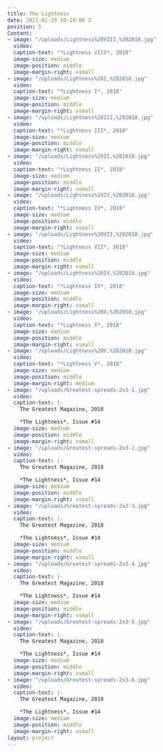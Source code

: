 ```yaml
---
title: The Lightness
date: 2021-02-20 10:19:00 Z
position: 5
Content:
- image: "/uploads/Lightness%20VIII,%202018.jpg"
  video: 
  caption-text: "*Lightness VIII*, 2018"
  image-size: medium
  image-position: middle
  image-margin-right: xsmall
- image: "/uploads/Lightness%20I,%202018.jpg"
  video: 
  caption-text: "*Lightness I*, 2018"
  image-size: medium
  image-position: middle
  image-margin-right: xsmall
- image: "/uploads/Lightness%20III,%202018.jpg"
  video: 
  caption-text: "*Lightness III*, 2018"
  image-size: medium
  image-position: middle
  image-margin-right: xsmall
- image: "/uploads/Lightness%20II,%202018.jpg"
  video: 
  caption-text: "*Lightness II*, 2018"
  image-size: medium
  image-position: middle
  image-margin-right: xsmall
- image: "/uploads/Lightness%20IV,%202018.jpg"
  video: 
  caption-text: "*Lightness IV*, 2018"
  image-size: medium
  image-position: middle
  image-margin-right: xsmall
- image: "/uploads/Lightness%20VII,%202018.jpg"
  video: 
  caption-text: "*Lightness VII*, 2018"
  image-size: medium
  image-position: middle
  image-margin-right: xsmall
- image: "/uploads/Lightness%20IX,%202018.jpg"
  video: 
  caption-text: "*Lightness IX*, 2018"
  image-size: medium
  image-position: middle
  image-margin-right: xsmall
- image: "/uploads/Lightness%20X,%202018.jpg"
  video: 
  caption-text: "*Lightness X*, 2018"
  image-size: medium
  image-position: middle
  image-margin-right: xsmall
- image: "/uploads/Lightness%20V,%202018.jpg"
  video: 
  caption-text: "*Lightness V*, 2018"
  image-size: medium
  image-position: middle
  image-margin-right: medium
- image: "/uploads/Greatest-spreads-2x3-1.jpg"
  video: 
  caption-text: |-
    The Greatest Magazine, 2018

    *The Lightness*, Issue #14
  image-size: medium
  image-position: middle
  image-margin-right: xsmall
- image: "/uploads/Greatest-spreads-2x3-2.jpg"
  video: 
  caption-text: |-
    The Greatest Magazine, 2018

    *The Lightness*, Issue #14
  image-size: medium
  image-position: middle
  image-margin-right: xsmall
- image: "/uploads/Greatest-spreads-2x3-3.jpg"
  video: 
  caption-text: |-
    The Greatest Magazine, 2018

    *The Lightness*, Issue #14
  image-size: medium
  image-position: middle
  image-margin-right: xsmall
- image: "/uploads/Greatest-spreads-2x3-4.jpg"
  video: 
  caption-text: |-
    The Greatest Magazine, 2018

    *The Lightness*, Issue #14
  image-size: medium
  image-position: middle
  image-margin-right: xsmall
- image: "/uploads/Greatest-spreads-2x3-5.jpg"
  video: 
  caption-text: |-
    The Greatest Magazine, 2018

    *The Lightness*, Issue #14
  image-size: medium
  image-position: middle
  image-margin-right: xsmall
- image: "/uploads/Greatest-spreads-2x3-6.jpg"
  video: 
  caption-text: |-
    The Greatest Magazine, 2018

    *The Lightness*, Issue #14
  image-size: medium
  image-position: middle
  image-margin-right: xsmall
layout: project
---
```



